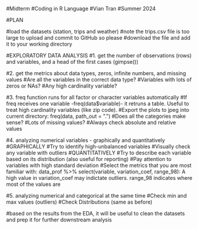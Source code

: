 #Midterm
#Coding in R Language
#Vian Tran 
#Summer 2024

#PLAN

#load the datasets (station, trips and weather) 
#note the trips.csv file is too large to upload and commit to GitHub so please 
#download the file and add it to your working directory 

#EXPLORATORY DATA ANALYSIS 
#1. get the number of observations (rows) and variables, and a head of the first cases (gimpse())

#2. get the metrics about data types, zeros, infinite numbers, and missing values
#Are all the variables in the correct data type?
#Variables with lots of zeros or NAs?
#Any high cardinality variable?

#3. freq function runs for all factor or character variables automatically
#If freq receives one variable -freq(data$variable)- it retruns a table. Useful to treat high cardinality variables (like zip code).
#Export the plots to jpeg into current directory: freq(data, path_out = ".")
#Does all the categories make sense?
#Lots of missing values?
#Always check absolute and relative values

#4. analyzing numerical variables - graphically and quantitatively
#GRAPHICALLY
#Try to identify high-unbalanced variables
#Visually check any variable with outliers
#QUANTITATIVELY
#Try to describe each variable based on its distribution (also useful for reporting)
#Pay attention to variables with high standard deviation
#Select the metrics that you are most familiar with: data_prof %>% select(variable, variation_coef, range_98): A high value in variation_coef may indictate outliers. range_98 indicates where most of the values are

#5. analyzing numerical and categorical at the same time
#Check min and max values (outliers)
#Check Distributions (same as before)

#based on the results from the EDA, it will be useful to clean the datasets and prep it for further downstream analysis 